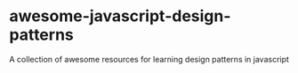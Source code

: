 # awesome-javascript-design-patterns
 A collection of awesome resources for learning design patterns in javascript
